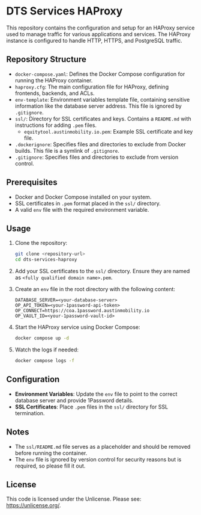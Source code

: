 # DTS Services HAProxy

This repository contains the configuration and setup for an HAProxy service used to manage traffic for various applications and services. The HAProxy instance is configured to handle HTTP, HTTPS, and PostgreSQL traffic.

## Repository Structure

- `docker-compose.yaml`: Defines the Docker Compose configuration for running the HAProxy container.
- `haproxy.cfg`: The main configuration file for HAProxy, defining frontends, backends, and ACLs.
- `env-template`: Environment variables template file, containing sensitive information like the database server address. This file is ignored by `.gitignore`.
- `ssl/`: Directory for SSL certificates and keys. Contains a `README.md` with instructions for adding `.pem` files.
  - `equitytool.austinmobility.io.pem`: Example SSL certificate and key file.
- `.dockerignore`: Specifies files and directories to exclude from Docker builds. This file is a symlink of `.gitignore`.
- `.gitignore`: Specifies files and directories to exclude from version control.

## Prerequisites

- Docker and Docker Compose installed on your system.
- SSL certificates in `.pem` format placed in the `ssl/` directory.
- A valid `env` file with the required environment variable.

## Usage

1. Clone the repository:

   ```bash
   git clone <repository-url>
   cd dts-services-haproxy
   ```

2. Add your SSL certificates to the `ssl/` directory. Ensure they are named as `<fully qualified domain name>.pem`.

3. Create an `env` file in the root directory with the following content:

   ```env
   DATABASE_SERVER=<your-database-server>
   OP_API_TOKEN=<your-1password-api-token>
   OP_CONNECT=https://coa.1password.austinmobility.io
   OP_VAULT_ID=<your-1password-vault-id>
   ```

4. Start the HAProxy service using Docker Compose:

   ```bash
   docker compose up -d
   ```

5. Watch the logs if needed:
   ```bash
   docker compose logs -f
   ```

## Configuration

- **Environment Variables**: Update the `env` file to point to the correct database server and provide 1Password details.
- **SSL Certificates**: Place `.pem` files in the `ssl/` directory for SSL termination.

## Notes

- The `ssl/README.md` file serves as a placeholder and should be removed before running the container.
- The `env` file is ignored by version control for security reasons but is required, so please fill it out.

## License

This code is licensed under the Unlicense. Please see: https://unlicense.org/.
